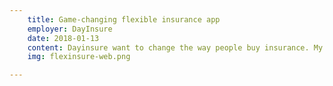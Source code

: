 ```yaml
---
    title: Game-changing flexible insurance app
    employer: DayInsure
    date: 2018-01-13
    content: Dayinsure want to change the way people buy insurance. My role was to come up with an app which allowed a person to buy insurance for anything, anywhere, anytime. Working hand-in-hand with a their product designer we came up with a concept which was demonstrated to Dayinsure’s industry leading underwriting partner causing great excitement
    img: flexinsure-web.png

---
```

